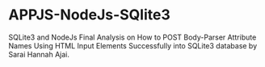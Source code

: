 # APPJS-NodeJs-SQlite3
SQLite3 and NodeJs Final Analysis on How to POST Body-Parser Attribute Names Using HTML Input Elements Successfully into SQLite3 database by Sarai Hannah Ajai.  
